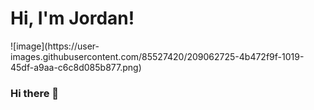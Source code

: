 <h1 id="header">Hi, I'm Jordan!</h1> ![image](https://user-images.githubusercontent.com/85527420/209062725-4b472f9f-1019-45df-a9aa-c6c8d085b877.png)


### Hi there 👋

<!--
**smiley-maker/smiley-maker** is a ✨ _special_ ✨ repository because its `README.md` (this file) appears on your GitHub profile.

Here are some ideas to get you started:

- 🔭 I’m currently working on a recipe recommendation system based on an image taken from a restaurant. 
- 🌱 I’m currently learning more about natural language processing
- 👯 I’m looking to collaborate on ...
- 🤔 I’m looking for help with ...
- 💬 Ask me about ...
- 📫 How to reach me: ...
- 😄 Pronouns: ...
- ⚡ Fun fact: ...
-->
